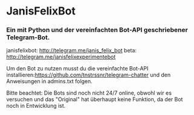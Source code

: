 # JanisFelixBot

### Ein mit Python und der vereinfachten Bot-API geschriebener Telegram-Bot.

janisfelixbot: http://telegram.me/janis_felix_bot
beta: http://telegram.me/janisfelixexperimentebot

Um den Bot zu nutzen musst du die vereinfachte Bot-API installieren:https://github.com/tnstrssnr/telegram-chatter und den Anweisungen in admins.txt folgen.

Bitte beachtet: Die Bots sind noch nicht 24/7 online, obwohl wir es versuchen und das "Original" hat überhaupt keine Funktion, da der Bot noch in Entwicklung ist.
